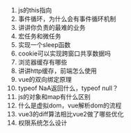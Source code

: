 1. js的this指向
2. 事件循环，为什么会有事件循环机制
3. 讲讲你负责的最难的业务
4. 宏任务和微任务
5. 实现一个sleep函数
6. cookie可以实现跨窗口共享数据吗
7. 浏览器缓存有哪些
8. 讲讲http缓存，前端怎么使用
9. vue的双向绑定原理
10. typeof NaA返回什么，typeof null？
11. js的对象和map有什么区别
12. 什么是虚拟dom，vue解析dom的流程
13. vue3的diff算法相比vue2做了哪些优化
14. 权限系统怎么设计